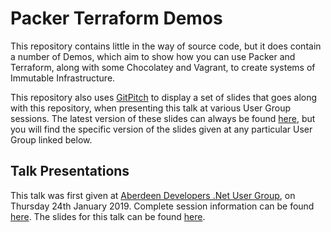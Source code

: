 # Packer Terraform Demos

This repository contains little in the way of source code, but it does contain a number of Demos, which aim to show how you can use Packer and Terraform, along with some Chocolatey and Vagrant, to create systems of Immutable Infrastructure.

This repository also uses [GitPitch](https://gitpitch.com/) to display a set of slides that goes along with this repository, when presenting this talk at various User Group sessions.  The latest version of these slides can always be found [here](https://gitpitch.com/gep13/PackerTerraformDemos/master#/), but you will find the specific version of the slides given at any particular User Group linked below.

## Talk Presentations

This talk was first given at [Aberdeen Developers .Net User Group](https://www.aberdeendevelopers.co.uk/), on Thursday 24th January 2019.  Complete session information can be found [here](https://www.meetup.com/Aberdeen-Developers-NET-User-Group/events/258120916/).  The slides for this talk can be found [here](https://gitpitch.com/gep13/PackerTerraformDemos/adnuguk2019#/).
